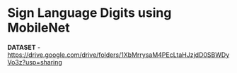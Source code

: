 # Sign Language Digits using MobileNet

**DATASET** - https://drive.google.com/drive/folders/1XbMrrysaM4PEcLtaHJzjdD0SBWDyVo3z?usp=sharing
